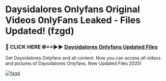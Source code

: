 # Daysidalores Onlyfans Original Videos 0nlyFans Leaked - Files Updated! (fzgd)

<h3>🔴 CLICK HERE 🌐==►► <a href="https://tinyurl.com/ehrbuxhb" rel="nofollow">Daysidalores Onlyfans Updated Files</a></h3>

Get Daysidalores Onlyfans and all content. Now you can access all videos and pictures of Daysidalores Onlyfans. New Updated Files 2025!

[![fzgd](https://i.imgur.com/lVYEuWS.gif)](https://tinyurl.com/ehrbuxhb)
